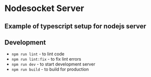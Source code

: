 # Nodesocket Server

## Example of typescript setup for nodejs server

## Development

- `npm run lint` - to lint code
- `npm run lint:fix` - to fix lint errors
- `npm run dev` - to start development server
- `npm run build` - to build for production
